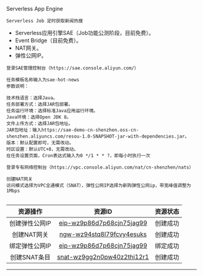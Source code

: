 Serverless App Engine

`Serverless Job 定时获取新闻热搜`
- Serverless应用引擎SAE（Job功能公测阶段，目前免费）。
- Event Bridge（目前免费）。
- NAT网关。
- 弹性公网IP。

`登录SAE管理控制台（https://sae.console.aliyun.com/）`
```
任务模板名称输入为sae-hot-news
参数说明：

技术栈语言：选择Java。
任务部署方式：选择JAR包部署。
任务运行环境：选择标准Java应用运行环境。
Java环境：选择Open JDK 8。
文件上传方式：选择JAR包地址。
JAR包地址：输入https://sae-demo-cn-shenzhen.oss-cn-shenzhen.aliyuncs.com/resou-1.0-SNAPSHOT-jar-with-dependencies.jar。
版本：默认配置即可，无需改动。
时区设置：默认UTC+8，无需改动。
在任务设置页面，Cron表达式输入为0 */1 * * ?，即每小时执行一次
```

`登录专有网络控制台（https://vpc.console.aliyun.com/nat/cn-shenzhen/nats）`
```
创建NAT网关
访问模式选择为VPC全通模式（SNAT），弹性公网IP选择为新购弹性公网ip，带宽峰值调整为1Mbps


```

|    资源操作    |                            资源ID                            | 资源状态 |
| :------------: | :----------------------------------------------------------: | :------: |
| 创建弹性公网IP | [eip-wz9p86d7p68cjn75jag99](https://vpc.console.aliyun.com/eip/cn-shenzhen/eips/eip-wz9p86d7p68cjn75jag99) | 创建成功 |
|  创建NAT网关   | [ngw-wz94stq8l79fcvy4esuks](https://vpc.console.aliyun.com/nat/cn-shenzhen/nats/ngw-wz94stq8l79fcvy4esuks) | 创建成功 |
| 绑定弹性公网IP | [eip-wz9p86d7p68cjn75jag99](https://vpc.console.aliyun.com/eip/cn-shenzhen/eips/eip-wz9p86d7p68cjn75jag99) | 绑定成功 |
|  创建SNAT条目  | [snat-wz9gg2n0pw40z2thi12r1](https://vpc.console.aliyun.com/nat/cn-shenzhen/nats/ngw-wz94stq8l79fcvy4esuks/snats) | 创建成功 |


---



